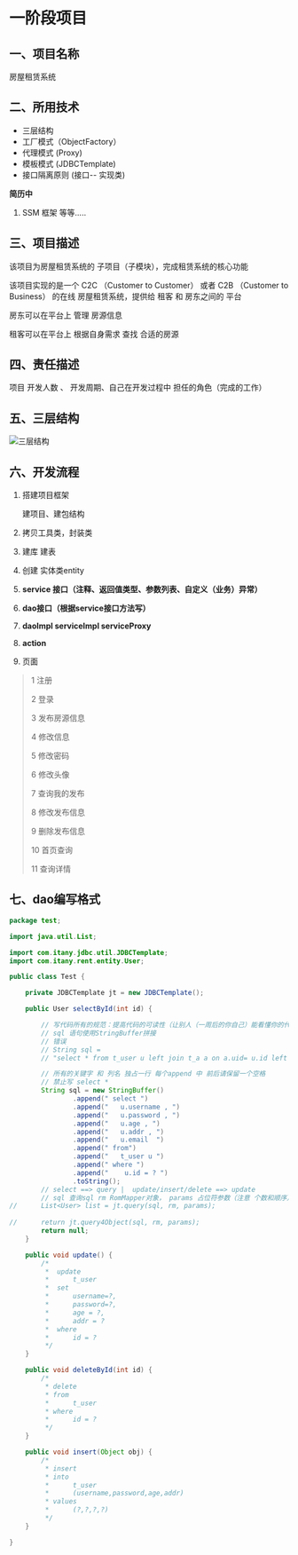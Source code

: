 # 一阶段项目

## 一、项目名称

房屋租赁系统

## 二、所用技术

- 三层结构
- 工厂模式（ObjectFactory）
- 代理模式 (Proxy)
- 模板模式 (JDBCTemplate)
- 接口隔离原则 (接口-- 实现类)


**简历中**

1. SSM 框架 等等.....

## 三、项目描述

该项目为房屋租赁系统的 子项目（子模块），完成租赁系统的核心功能

该项目实现的是一个 C2C （Customer to Customer） 或者 C2B （Customer to Business） 的在线 房屋租赁系统，提供给 租客 和 房东之间的 平台

房东可以在平台上 管理 房源信息

租客可以在平台上 根据自身需求 查找 合适的房源

## 四、责任描述

项目 开发人数   、 开发周期、自己在开发过程中 担任的角色（完成的工作）



## 五、三层结构

![三层结构](三层结构.png)



## 六、开发流程

1. 搭建项目框架

   建项目、建包结构

2. 拷贝工具类，封装类

3. 建库 建表

4. 创建 实体类entity

5. **service 接口（注释、返回值类型、参数列表、自定义（业务）异常）**

6. **dao接口（根据service接口方法写）**

7. **daoImpl serviceImpl  serviceProxy**

8. **action**

9. 页面




>1 注册
>
>2 登录
>
>3 发布房源信息
>
>4 修改信息
>
>5 修改密码
>
>6 修改头像
>
>7 查询我的发布
>
>8 修改发布信息
>
>9 删除发布信息
>
>10 首页查询
>
>11 查询详情





## 七、dao编写格式

```java
package test;

import java.util.List;

import com.itany.jdbc.util.JDBCTemplate;
import com.itany.rent.entity.User;

public class Test {

	private JDBCTemplate jt = new JDBCTemplate();

	public User selectById(int id) {

		// 写代码所有的规范：提高代码的可读性（让别人（一周后的你自己）能看懂你的代码）
		// sql 语句使用StringBuffer拼接
		// 错误
		// String sql =
		// "select * from t_user u left join t_a a on a.uid= u.id left join t_b b on b.uid = a.id where id = ? ";

		// 所有的关键字 和 列名 独占一行 每个append 中 前后请保留一个空格
		// 禁止写 select *
		String sql = new StringBuffer()
				.append(" select ")
				.append("	u.username , ")
				.append("	u.password , ")
				.append("   u.age , ")
				.append("   u.addr , ")
				.append("   u.email  ")
				.append(" from")
				.append("	t_user u ")
				.append(" where ")
				.append("    u.id = ? ")
				.toString();
		// select ==> query |  update/insert/delete ==> update
		// sql 查询sql rm RomMapper对象， params 占位符参数（注意 个数和顺序）
//		List<User> list = jt.query(sql, rm, params);
		
//		return jt.query4Object(sql, rm, params);
		return null;
	}

	public void update() {
		/*
		 * 	update
		 * 		t_user
		 *  set
		 *  	username=?,
		 *  	password=?,
		 *  	age = ?,
		 *  	addr = ?
		 *  where
		 *  	id = ?	
		 */
	}

	public void deleteById(int id) {
		/*
		 * delete
		 * from
		 * 		t_user
		 * where
		 * 		id = ?
		 */
	}

	public void insert(Object obj) {
		/*
		 * insert
		 * into
		 * 		t_user
		 * 		(username,password,age,addr)
		 * values
		 * 		(?,?,?,?)
		 */
	}

}

```







